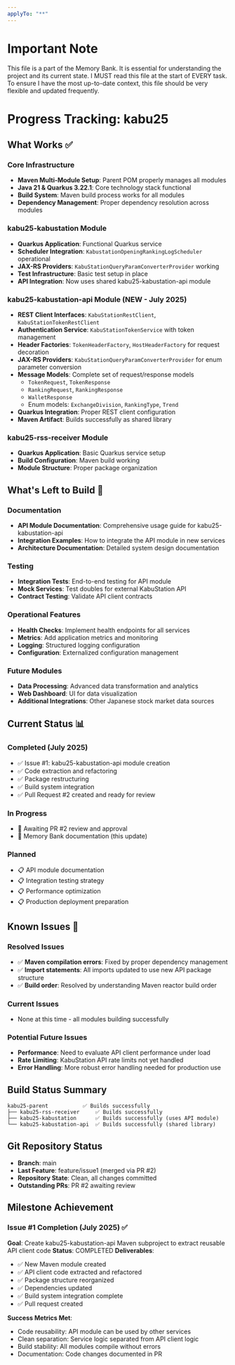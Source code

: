 ```yaml
---
applyTo: "**"
---
```

# Important Note
This file is a part of the Memory Bank. It is essential for understanding the project and its current state. I MUST read this file at the start of EVERY task.
To ensure I have the most up-to-date context, this file should be very flexible and updated frequently.

# Progress Tracking: kabu25

## What Works ✅

### Core Infrastructure
- **Maven Multi-Module Setup**: Parent POM properly manages all modules
- **Java 21 & Quarkus 3.22.1**: Core technology stack functional
- **Build System**: Maven build process works for all modules
- **Dependency Management**: Proper dependency resolution across modules

### kabu25-kabustation Module
- **Quarkus Application**: Functional Quarkus service
- **Scheduler Integration**: `KabustationOpeningRankingLogScheduler` operational
- **JAX-RS Providers**: `KabuStationQueryParamConverterProvider` working
- **Test Infrastructure**: Basic test setup in place
- **API Integration**: Now uses shared kabu25-kabustation-api module

### kabu25-kabustation-api Module (NEW - July 2025)
- **REST Client Interfaces**: `KabuStationRestClient`, `KabuStationTokenRestClient`
- **Authentication Service**: `KabuStationTokenService` with token management
- **Header Factories**: `TokenHeaderFactory`, `HostHeaderFactory` for request decoration
- **JAX-RS Providers**: `KabuStationQueryParamConverterProvider` for enum parameter conversion
- **Message Models**: Complete set of request/response models
  - `TokenRequest`, `TokenResponse`
  - `RankingRequest`, `RankingResponse`
  - `WalletResponse`
  - Enum models: `ExchangeDivision`, `RankingType`, `Trend`
- **Quarkus Integration**: Proper REST client configuration
- **Maven Artifact**: Builds successfully as shared library

### kabu25-rss-receiver Module
- **Quarkus Application**: Basic Quarkus service setup
- **Build Configuration**: Maven build working
- **Module Structure**: Proper package organization

## What's Left to Build 🚧

### Documentation
- **API Module Documentation**: Comprehensive usage guide for kabu25-kabustation-api
- **Integration Examples**: How to integrate the API module in new services
- **Architecture Documentation**: Detailed system design documentation

### Testing
- **Integration Tests**: End-to-end testing for API module
- **Mock Services**: Test doubles for external KabuStation API
- **Contract Testing**: Validate API client contracts

### Operational Features
- **Health Checks**: Implement health endpoints for all services
- **Metrics**: Add application metrics and monitoring
- **Logging**: Structured logging configuration
- **Configuration**: Externalized configuration management

### Future Modules
- **Data Processing**: Advanced data transformation and analytics
- **Web Dashboard**: UI for data visualization
- **Additional Integrations**: Other Japanese stock market data sources

## Current Status 📊

### Completed (July 2025)
- ✅ Issue #1: kabu25-kabustation-api module creation
- ✅ Code extraction and refactoring
- ✅ Package restructuring
- ✅ Build system integration
- ✅ Pull Request #2 created and ready for review

### In Progress
- 🔄 Awaiting PR #2 review and approval
- 🔄 Memory Bank documentation (this update)

### Planned
- 📋 API module documentation
- 📋 Integration testing strategy
- 📋 Performance optimization
- 📋 Production deployment preparation

## Known Issues 🐛

### Resolved Issues
- ✅ **Maven compilation errors**: Fixed by proper dependency management
- ✅ **Import statements**: All imports updated to use new API package structure
- ✅ **Build order**: Resolved by understanding Maven reactor build order

### Current Issues
- None at this time - all modules building successfully

### Potential Future Issues
- **Performance**: Need to evaluate API client performance under load
- **Rate Limiting**: KabuStation API rate limits not yet handled
- **Error Handling**: More robust error handling needed for production use

## Build Status Summary

```
kabu25-parent           ✅ Builds successfully
├── kabu25-rss-receiver     ✅ Builds successfully  
├── kabu25-kabustation      ✅ Builds successfully (uses API module)
└── kabu25-kabustation-api  ✅ Builds successfully (shared library)
```

## Git Repository Status
- **Branch**: main
- **Last Feature**: feature/issue1 (merged via PR #2)
- **Repository State**: Clean, all changes committed
- **Outstanding PRs**: PR #2 awaiting review

## Milestone Achievement
### Issue #1 Completion (July 2025) ✅
**Goal**: Create kabu25-kabustation-api Maven subproject to extract reusable API client code
**Status**: COMPLETED
**Deliverables**:
- ✅ New Maven module created
- ✅ API client code extracted and refactored
- ✅ Package structure reorganized
- ✅ Dependencies updated
- ✅ Build system integration complete
- ✅ Pull request created

**Success Metrics Met**:
- Code reusability: API module can be used by other services
- Clean separation: Service logic separated from API client logic
- Build stability: All modules compile without errors
- Documentation: Code changes documented in PR
